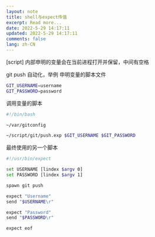 ```yaml
---
layout: note
title: shell与expect传值
excerpt: Read more...
date: 2022-5-29 14:17:11
updated: 2022-5-29 14:17:11
comments: false
lang: zh-CN
---
```


[script] 内部申明的变量会在当前进程打开并保留，中间有空格

git push 自动化，举例
申明变量的脚本文件
```sh
GIT_USERNAME=username
GIT_PASSWORD=password
```
调用变量的脚本

```sh
#!/bin/bash

~/var/gitconfig

~/script/git/push.exp $GIT_USERNAME $GIT_PASSWORD
```
最终使用的另一个脚本
```sh
#!/usr/bin/expect

set USERNAME [lindex $argv 0]
set PASSWORD [lindex $argv 1]

spawn git push

expect "Username"
send "$USERNAME\r"

expect "Password"
send "$PASSWORD\r"

expect eof
```
  